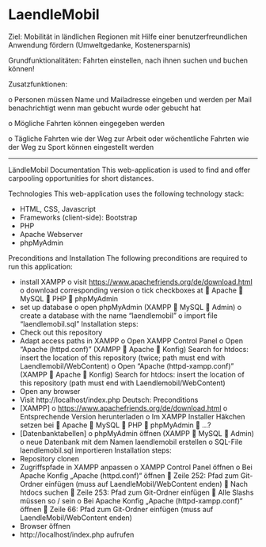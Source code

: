 # LaendleMobil

Ziel:    Mobilität in ländlichen Regionen mit Hilfe einer benutzerfreundlichen Anwendung fördern (Umweltgedanke, Kostenersparnis)

Grundfunktionalitäten:      Fahrten einstellen, nach ihnen suchen und buchen können!

Zusatzfunktionen:

  o Personen müssen Name und Mailadresse eingeben und werden per Mail benachrichtigt wenn man gebucht wurde oder gebucht hat
  
  o Mögliche Fahrten können eingegeben werden
  
  o Tägliche Fahrten wie der Weg zur Arbeit oder wöchentliche Fahrten wie der Weg zu Sport können eingestellt werden
   

--------------------------------------------------------
LändleMobil
Documentation
This web-application is used to find and offer carpooling opportunities for short distances.

Technologies
This web-application uses the following technology stack:
-	HTML, CSS, Javascript
-	Frameworks (client-side): Bootstrap
-	PHP
-	Apache Webserver
-	phpMyAdmin

Preconditions and Installation
The following preconditions are required to run this application:
-	install XAMPP
o	visit https://www.apachefriends.org/de/download.html
o	download corresponding version
o	tick checkboxes at
	Apache
	MySQL
	PHP
	phpMyAdmin
-	set up database
o	open phpMyAdmin (XAMPP  MySQL  Admin)
o	create a database with the name “laendlemobil”
o	import file “laendlemobil.sql”
Installation steps:
-	Check out this repository
-	Adapt access paths in XAMPP
o	Open XAMPP Control Panel
o	Open “Apache (httpd.conf)” (XAMPP  Apache  Konfig)
Search for htdocs: insert the location of this repository (twice; path must end with Laendlemobil/WebContent)
o	Open “Apache (httpd-xampp.conf)” (XAMPP  Apache  Konfig)
Search for htdocs: insert the location of this repository (path must end with Laendlemobil/WebContent)
-	Open any browser
-	Visit http://localhost/index.php
Deutsch:
Preconditions
-	[XAMPP]
o	https://www.apachefriends.org/de/download.html
o	Entsprechende Version herunterladen
o	Im XAMPP Installer Häkchen setzen bei 
	Apache
	MySQL
	PHP
	phpMyAdmin
	…?
-	 [Datenbanktabellen]
o	phpMyAdmin öffnen (XAMPP  MySQL  Admin)
o	neue Datenbank mit dem Namen laendlemobil erstellen
o	SQL-File laendlemobil.sql importieren
Installation steps:
-	Repository clonen
-	Zugriffspfade in XAMPP anpassen
o	XAMPP Control Panel öffnen
o	Bei Apache Konfig „Apache (httpd.conf)“ öffnen
	Zeile 252: Pfad zum Git-Ordner einfügen (muss auf LaendleMobil/WebContent enden)
	Nach htdocs suchen
	Zeile 253: Pfad zum Git-Ordner einfügen 
	Alle Slashs müssen so / sein
o	Bei Apache Konfig „Apache (httpd-xampp.conf)“ öffnen
	Zeile 66: Pfad zum Git-Ordner einfügen (muss auf LaendleMobil/WebContent enden)
-	Browser öffnen
-	http://localhost/index.php aufrufen
